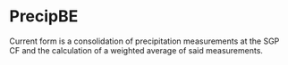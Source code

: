 # PrecipBE
Current form is a consolidation of precipitation measurements at the SGP CF and the calculation of a weighted average of said measurements.
